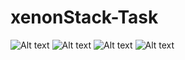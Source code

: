 # xenonStack-Task
<img src="/path/to/img.jpg" alt="Alt text" title="Optional title">
<img src="/path/to/img.jpg" alt="Alt text" title="Optional title">
<img src="/path/to/img.jpg" alt="Alt text" title="Optional title">
<img src="/path/to/img.jpg" alt="Alt text" title="Optional title">
